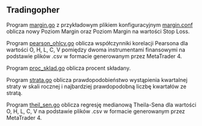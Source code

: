 ## Tradingopher

Program [margin.go](https://github.com/piotrbajdek/tradingopher/blob/main/margin.go) z przykładowym plikiem konfiguracyjnym [margin.conf](https://github.com/piotrbajdek/tradingopher/blob/main/margin.conf) oblicza nowy Poziom Margin oraz Poziom Margin na wartości Stop Loss.

Program [pearson_ohlcv.go](https://github.com/piotrbajdek/tradingopher/blob/main/pearson_ohlcv.go) oblicza współczynniki korelacji Pearsona dla wartości O, H, L, C, V pomiędzy dwoma instrumentami finansowymi na podstawie plików .csv w formacie generowanym przez MetaTrader 4.

Program [proc_sklad.go](https://github.com/piotrbajdek/tradingopher/blob/main/proc_sklad.go) oblicza procent składany.

Program [strata.go](https://github.com/piotrbajdek/tradingopher/blob/main/strata.go) oblicza prawdopodobieństwo wystąpienia kwartalnej straty w skali rocznej i najbardziej prawdopodobną liczbę kwartałów ze stratą.

Program [theil_sen.go](https://github.com/piotrbajdek/tradingopher/blob/main/theil_sen.go) oblicza regresję medianową Theila-Sena dla wartości O, H, L, C, V na podstawie plików .csv w formacie generowanym przez MetaTrader 4.
